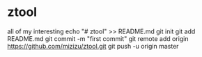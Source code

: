 # ztool
all of my interesting
echo "# ztool" >> README.md
git init
git add README.md
git commit -m "first commit"
git remote add origin https://github.com/mizizu/ztool.git
git push -u origin master
